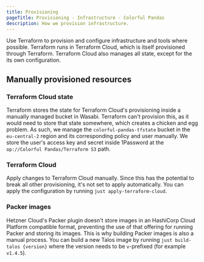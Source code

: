 ```yaml
---
title: Provisioning
pageTitle: Provisioning - Infrastructure - Colorful Pandas 
description: How we provision infrastructure.
---
```


Use Terraform to provision and configure infrastructure and tools where possible. Terraform runs in Terraform Cloud, 
which is itself provisioned through Terraform. Terraform Cloud also manages all state, except for the its own 
configuration.

## Manually provisioned resources

### Terraform Cloud state

Terraform stores the state for Terraform Cloud's provisioning inside a manually managed bucket in Wasabi. Terraform 
can't provision this, as it would need to store that state somewhere, which creates a chicken and egg problem. As
such, we manage the `colorful-pandas-tfstate` bucket in the `eu-central-2` region and its corresponding policy and user
manually. We store the user's access key and secret inside 1Password at the `op://Colorful Pandas/Terraform S3`
path.

### Terraform Cloud

Apply changes to Terraform Cloud manually. Since this has the potential to break all other provisioning, it's not set
to apply automatically. You can apply the configuration by running `just apply-terraform-cloud`.

### Packer images

Hetzner Cloud's Packer plugin doesn't store images in an HashiCorp Cloud Platform compatible format, preventing the use
of that offering for running Packer and storing its images. This is why building Packer images is also a manual
process. You can build a new Talos image by running `just build-talos {version}` where the version needs to be 
`v`-prefixed (for example `v1.4.5`).
